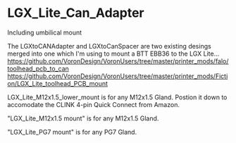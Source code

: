 # LGX_Lite_Can_Adapter
Including umbilical mount

The LGXtoCANAdapter and LGXtoCanSpacer are two existing desings merged into one which I'm using to mount a BTT EBB36 to the LGX Lite...
https://github.com/VoronDesign/VoronUsers/tree/master/printer_mods/falo/toolhead_pcb_to_can
https://github.com/VoronDesign/VoronUsers/tree/master/printer_mods/Fiction/LGX_Lite_toolhead_PCB_mount

LGX_Lite_M12x1.5_lower_mount is for any M12x1.5 Gland.  Postion it down to accomodate the CLINK 4-pin Quick Connect from Amazon.

"LGX_Lite_M12x1.5 mount" is for any M12x1.5 Gland.

"LGX_Lite_PG7 mount" is for any PG7 Gland.
